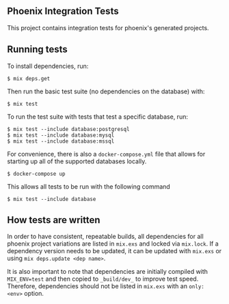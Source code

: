 ## Phoenix Integration Tests

This project contains integration tests for phoenix's generated projects.

## Running tests

To install dependencies, run:

    $ mix deps.get

Then run the basic test suite (no dependencies on the database) with:

    $ mix test

To run the test suite with tests that test a specific database, run:

    $ mix test --include database:postgresql
    $ mix test --include database:mysql
    $ mix test --include database:mssql

For convenience, there is also a `docker-compose.yml` file that allows for starting up all of the supported databases locally.

    $ docker-compose up

This allows all tests to be run with the following command

    $ mix test --include database

## How tests are written

In order to have consistent, repeatable builds, all dependencies for all phoenix
project variations are listed in `mix.exs` and locked via `mix.lock`. If a
dependency version needs to be updated, it can be updated with `mix.exs` or
using `mix deps.update <dep name>`.

It is also important to note that dependencies are initially compiled with
`MIX_ENV=test` and then copied to `_build/dev_` to improve test speed.
Therefore, dependencies should not be listed in `mix.exs` with an `only: <env>`
option.
